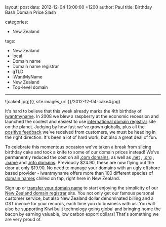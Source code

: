 layout: post
date: 2012-12-04 13:00:00 +1200
author: Paul
title: Birthday Bash Domain Price Slash

categories:
  - New Zealand

tags:
  - New Zealand
  - local
  - Domain name
  - Domain name registrar
  - gTLD
  - iWantMyName
  - New Zealand
  - Top-level domain

----

![cake4.jpg]({{ site.images_url }}/2012-12-04-cake4.jpg)

It's hard to believe that this week already marks the 4th birthday of [iwantmyname](https://iwantmyname.co.nz/). In 2008 we blew a raspberry at the economic recession and launched the coolest and easiest to use [international domain registrar](https://iwantmyname.co.nz/domains) site on the planet. Judging by how fast we've grown globally, plus all the [positive feedback](https://iwantmyname.co.nz/about) we've received from customers, we must be heading in the right direction. It's been a lot of hard work, but also a great deal of fun.

To celebrate this momentous occasion we've taken a break from slicing birthday cake and took a knife to some of our domain prices instead! We've permanently reduced the cost on all [.com domains](https://iwantmyname.co.nz/domains/com-domain-name-registration-for-commercial), as well as [.net](https://iwantmyname.co.nz/domains/net-domain-name-registration-for-network) , [.org](https://iwantmyname.co.nz/domains/org-domain-name-registration-for-organisation) , [.name](https://iwantmyname.co.nz/domains/name-domain-name-registration-for-names) and [.info domains](https://iwantmyname.co.nz/domains/info-domain-name-registration-for-information). Previously $24.90, these are now flying out the door at only $19.90. No need to manage your domains with an ugly offshore based provider - iwantmyname offers more than 100 different species of [domain names](https://iwantmyname.co.nz/domains/domain-name-registration-list-of-extensions) chilled on tap, right here in New Zealand.

Sign up or [transfer your domain name](https://iwantmyname.co.nz/domains/domain-transfer) to start enjoying the simplicity of our [New Zealand domain registrar](https://iwantmyname.co.nz/) site. You not only get our famous personal customer service, but also New Zealand dollar denominated billing and a GST invoice for your records, each time you do business with us. You will also be supporting Kiwi built technology going global and bringing home the bacon by earning valuable, low carbon export dollars! That's something we are very proud of.
